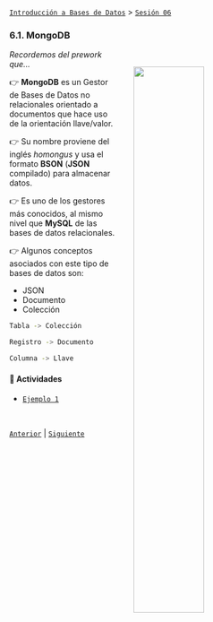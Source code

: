 [`Introducción a Bases de Datos`](../../README.md) > [`Sesión 06`](../README.md)

### 6.1. MongoDB

<img src="https://github.com/beduExpert/A1-Introduccion-a-Bases-de-Datos-MASIVO2021/raw/main/Sesion-04/imagenes/imagen.png" width="50%" align="right" hspace=30 vspace=30>

*Recordemos del prework que...*

👉 **MongoDB** es un Gestor de Bases de Datos no relacionales orientado a documentos que hace uso de la orientación llave/valor.

👉 Su nombre proviene del inglés *homongus* y usa el formato **BSON** (**JSON** compilado) para almacenar datos.

👉 Es uno de los gestores más conocidos, al mismo nivel que **MySQL** de las bases de datos relacionales.

👉 Algunos conceptos asociados con este tipo de bases de datos son:

- JSON
- Documento
- Colección

```bash
Tabla -> Colección

Registro -> Documento

Columna -> Llave
```

#### 🧐 Actividades

- [`Ejemplo 1`](ejemplo01/README.md)

<br/>

[`Anterior`](../README.md) | [`Siguiente`](ejemplo01/README.md)

